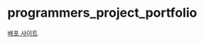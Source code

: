 # programmers_project_portfolio


[배포 사이트](https://hyemin12.github.io/programmers_project_portfolio/)
